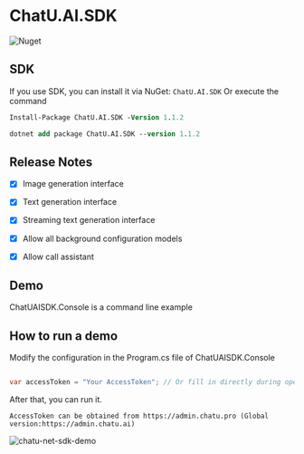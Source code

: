 # ChatU.AI.SDK

![Nuget](https://img.shields.io/nuget/v/ChatU.AI.SDK)


## SDK

If you use SDK, you can install it via NuGet: `ChatU.AI.SDK`
Or execute the command

```ps
Install-Package ChatU.AI.SDK -Version 1.1.2
```
```ps
dotnet add package ChatU.AI.SDK --version 1.1.2
```

## Release Notes

- [x] Image generation interface
- [x] Text generation interface
- [x] Streaming text generation interface
- [x] Allow all background configuration models
- [x] Allow call assistant


## Demo

ChatUAISDK.Console is a command line example

## How to run a demo 

Modify the configuration in the Program.cs file of ChatUAISDK.Console

```csharp

var accessToken = "Your AccessToken"; // Or fill in directly during operation

```

After that, you can run it.

```
AccessToken can be obtained from https://admin.chatu.pro (Global version:https://admin.chatu.ai)
```



![chatu-net-sdk-demo](https://user-images.githubusercontent.com/274085/234198322-3b042329-1ad8-4450-9595-3cde9864962b.gif)
